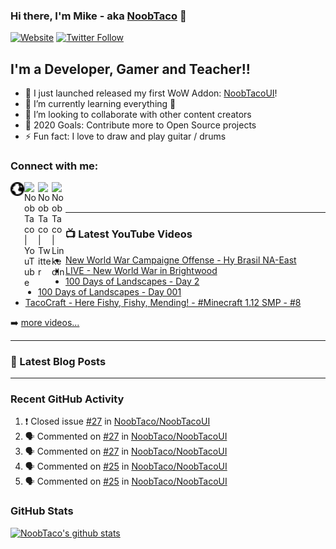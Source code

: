 ### Hi there, I'm Mike - aka [NoobTaco][website] 👋

[![Website](https://img.shields.io/website?label=mikenorton.dev/&style=for-the-badge&url=https%3A%2F%2Fmikenorton.dev)](https://mikenorton.dev/)
[![Twitter Follow](https://img.shields.io/twitter/follow/mikenortondev?color=1DA1F2&logo=twitter&style=for-the-badge)](https://twitter.com/intent/follow?original_referer=https%3A%2F%2Fgithub.com%2Fmikenortondev&screen_name=mikenortondev)

## I'm a Developer, Gamer and Teacher!!

- 💾 I just launched released my first WoW Addon: [NoobTacoUI](https://github.com/NoobTaco/NoobTacoUI)!
- 🌱 I’m currently learning everything 🤣
- 👯 I’m looking to collaborate with other content creators
- 🥅 2020 Goals: Contribute more to Open Source projects
- ⚡ Fun fact: I love to draw and play guitar / drums

### Connect with me:

[<img align="left" alt="mikenorton.dev" width="22px" src="https://raw.githubusercontent.com/iconic/open-iconic/master/svg/globe.svg" />][website]
[<img align="left" alt="NoobTaco | YouTube" width="22px" src="https://cdn.jsdelivr.net/npm/simple-icons@v3/icons/youtube.svg" />][youtube]
[<img align="left" alt="NoobTaco | Twitter" width="22px" src="https://cdn.jsdelivr.net/npm/simple-icons@v3/icons/twitter.svg" />][twitter]
[<img align="left" alt="NoobTaco | LinkedIn" width="22px" src="https://cdn.jsdelivr.net/npm/simple-icons@v3/icons/linkedin.svg" />][linkedin]

<br />

<br />

---

### 📺 Latest YouTube Videos

<!-- YOUTUBE:START -->
- [New World War Campaigne   Offense - Hy Brasil NA-East](https://www.youtube.com/watch?v=phZS1-H3a-4)
- [LIVE - New World War in Brightwood](https://www.youtube.com/watch?v=-IMb6ZANH_s)
- [100 Days of Landscapes - Day 2](https://www.youtube.com/watch?v=r-sYHUfVvFM)
- [100 Days of Landscapes - Day 001](https://www.youtube.com/watch?v=uV18S1XlBGY)
- [TacoCraft - Here Fishy, Fishy, Mending! - #Minecraft 1.12 SMP - #8](https://www.youtube.com/watch?v=EmD4mtMnAbg)
<!-- YOUTUBE:END -->

➡️ [more videos...](https://youtube.com/noobtaco)

---

### 📕 Latest Blog Posts

<!-- BLOG-POST-LIST:START -->

<!-- BLOG-POST-LIST:END -->

---

### Recent GitHub Activity

<!--START_SECTION:activity-->
1. ❗️ Closed issue [#27](https://github.com/NoobTaco/NoobTacoUI/issues/27) in [NoobTaco/NoobTacoUI](https://github.com/NoobTaco/NoobTacoUI)
2. 🗣 Commented on [#27](https://github.com/NoobTaco/NoobTacoUI/issues/27) in [NoobTaco/NoobTacoUI](https://github.com/NoobTaco/NoobTacoUI)
3. 🗣 Commented on [#27](https://github.com/NoobTaco/NoobTacoUI/issues/27) in [NoobTaco/NoobTacoUI](https://github.com/NoobTaco/NoobTacoUI)
4. 🗣 Commented on [#25](https://github.com/NoobTaco/NoobTacoUI/issues/25) in [NoobTaco/NoobTacoUI](https://github.com/NoobTaco/NoobTacoUI)
5. 🗣 Commented on [#25](https://github.com/NoobTaco/NoobTacoUI/issues/25) in [NoobTaco/NoobTacoUI](https://github.com/NoobTaco/NoobTacoUI)
<!--END_SECTION:activity-->

### GitHub Stats

[![NoobTaco's github stats](https://github-readme-stats.noobtaco.vercel.app/api?username=noobtaco&hide_border=true)](https://github.com/noobtaco/github-readme-stats)

</details>

[website]: https://mikenorton.dev
[course]: https://github.com/NoobTaco/NoobTacoUI
[twitter]: https://twitter.com/mikenortondev
[youtube]: https://youtube.com/Noobtaco/
[linkedin]: https://linkedin.com/in/mikeanorton/
